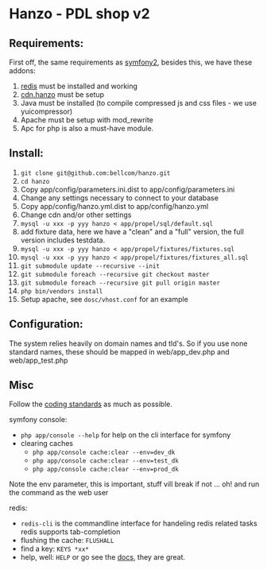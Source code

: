 # Hanzo - PDL shop v2


## Requirements:

First off, the same requirements as [symfony2](http://symfony.com/doc/2.0/reference/requirements.html), besides this, we have these addons:

1. [redis](http://redis.io/) must be installed and working
2. [cdn.hanzo](https://github.com/bellcom/cdn.hanzo) must be setup
3. Java must be installed (to compile compressed js and css files - we use yuicompressor)
4. Apache must be setup with mod_rewrite
5. Apc for php is also a must-have module.

## Install:

1. `git clone git@github.com:bellcom/hanzo.git`
2. `cd hanzo`
3. Copy app/config/parameters.ini.dist to app/config/parameters.ini
  1. Change any settings necessary to connect to your database
4. Copy app/config/hanzo.yml.dist to app/config/hanzo.yml
  1. Change cdn and/or other settings
5. `mysql -u xxx -p yyy hanzo < app/propel/sql/default.sql`
6. add fixture data, here we have a "clean" and a "full" version, the full version includes testdata.
  1. `mysql -u xxx -p yyy hanzo < app/propel/fixtures/fixtures.sql`
  2. `mysql -u xxx -p yyy hanzo < app/propel/fixtures/fixtures_all.sql`
7. `git submodule update --recursive --init`
8. `git submodule foreach --recursive git checkout master`
9. `git submodule foreach --recursive git pull origin master`
10. `php bin/vendors install`
11. Setup apache, see `dosc/vhost.conf` for an example

## Configuration:

The system relies heavily on domain names and tld's. So if you use none standard names, these should be mapped in web/app_dev.php and web/app_test.php


## Misc

Follow the [coding standards](http://symfony.com/doc/current/contributing/code/standards.html) as much as possible.

symfony console:

- `php app/console --help` for help on the cli interface for symfony
- clearing caches
  - `php app/console cache:clear --env=dev_dk`
  - `php app/console cache:clear --env=test_dk`
  - `php app/console cache:clear --env=prod_dk`

Note the env parameter, this is important, stuff vill break if not ... oh! and run the command as the web user

redis:

- `redis-cli` is the commandline interface for handeling redis related tasks
  redis supports tab-completion
- flushing the cache: `FLUSHALL`
- find a key: `KEYS *xx*`
- help, well: `HELP` or go see the [docs](http://redis.io/documentation), they are great.

